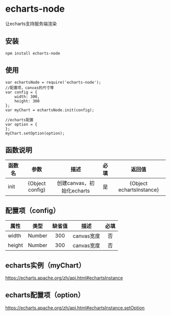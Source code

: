 
# echarts-node
让echarts支持服务端渲染

## 安装
```
npm install echarts-node
```
## 使用
```
var echartsNode = require('echarts-node');
//配置项，canvas的尺寸等
var config = {
	width: 300,
	height: 300
};
var myChart = echartsNode.init(config);

//echarts配置
var option = {
};
myChart.setOption(option);
```
## 函数说明
| 函数名 | 参数 | 描述  | 必填 | 返回值 |
| ----- |:------:|:-----:|:-----:|:-----:|
| init | {Object config} | 创建canvas，初始化echarts | 是 | {Object echartsInstance} |

## 配置项（config）

| 属性   | 类型   | 缺省值  | 描述  | 必填 |
| ----- |:------:|:-----:|:-----:|:-----:|
| width | Number | 300 | canvas宽度 | 否 |
| height | Number | 300 | canvas宽度 | 否 |

## echarts实例（myChart）
https://echarts.apache.org/zh/api.html#echartsInstance

## echarts配置项（option）
https://echarts.apache.org/zh/api.html#echartsInstance.setOption
